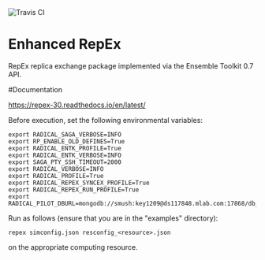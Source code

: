 
<img src="https://travis-ci.org/SrinivasMushnoori/RepEx_3.0.svg?branch=master" alt="Travis CI"/>

# Enhanced RepEx

RepEx replica exchange package implemented via the Ensemble Toolkit 0.7 API.

#Documentation

https://repex-30.readthedocs.io/en/latest/


Before execution, set the following environmental variables:

```
export RADICAL_SAGA_VERBOSE=INFO
export RP_ENABLE_OLD_DEFINES=True
export RADICAL_ENTK_PROFILE=True
export RADICAL_ENTK_VERBOSE=INFO
export SAGA_PTY_SSH_TIMEOUT=2000
export RADICAL_VERBOSE=INFO
export RADICAL_PROFILE=True
export RADICAL_REPEX_SYNCEX_PROFILE=True
export RADICAL_REPEX_RUN_PROFILE=True
export RADICAL_PILOT_DBURL=mongodb://smush:key1209@ds117848.mlab.com:17868/db_repex_1
```

Run as follows (ensure that you are in the "examples" directory):
```
repex simconfig.json resconfig_<resource>.json
```
on the appropriate computing resource.
